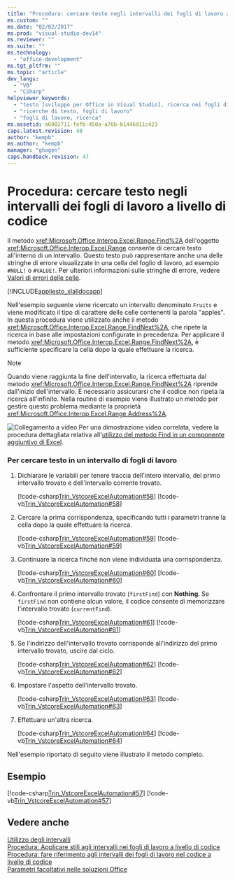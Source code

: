 ```yaml
---
title: "Procedura: cercare testo negli intervalli dei fogli di lavoro a livello di codice | Microsoft Docs"
ms.custom: ""
ms.date: "02/02/2017"
ms.prod: "visual-studio-dev14"
ms.reviewer: ""
ms.suite: ""
ms.technology: 
  - "office-development"
ms.tgt_pltfrm: ""
ms.topic: "article"
dev_langs: 
  - "VB"
  - "CSharp"
helpviewer_keywords: 
  - "testo [sviluppo per Office in Visual Studio], ricerca nei fogli di lavoro"
  - "ricerche di testo, fogli di lavoro"
  - "fogli di lavoro, ricerca"
ms.assetid: a6902711-fefb-450a-a76b-b1446d11c423
caps.latest.revision: 48
author: "kempb"
ms.author: "kempb"
manager: "ghogen"
caps.handback.revision: 47
---
```

# Procedura: cercare testo negli intervalli dei fogli di lavoro a livello di codice
  Il metodo <xref:Microsoft.Office.Interop.Excel.Range.Find%2A> dell'oggetto <xref:Microsoft.Office.Interop.Excel.Range> consente di cercare testo all'interno di un intervallo.  Questo testo può rappresentare anche una delle stringhe di errore visualizzate in una cella del foglio di lavoro, ad esempio `#NULL!` o `#VALUE!`.  Per ulteriori informazioni sulle stringhe di errore, vedere [Valori di errori delle celle](HV10038459).  
  
 [!INCLUDE[appliesto_xlalldocapp](../vsto/includes/appliesto-xlalldocapp-md.md)]  
  
 Nell'esempio seguente viene ricercato un intervallo denominato `Fruits` e viene modificato il tipo di carattere delle celle contenenti la parola "apples".  In questa procedura viene utilizzato anche il metodo <xref:Microsoft.Office.Interop.Excel.Range.FindNext%2A>, che ripete la ricerca in base alle impostazioni configurate in precedenza.  Per applicare il metodo <xref:Microsoft.Office.Interop.Excel.Range.FindNext%2A>, è sufficiente specificare la cella dopo la quale effettuare la ricerca.  
  
> [!NOTE]  
>  Quando viene raggiunta la fine dell'intervallo, la ricerca effettuata dal metodo <xref:Microsoft.Office.Interop.Excel.Range.FindNext%2A> riprende dall'inizio dell'intervallo.  È necessario assicurarsi che il codice non ripeta la ricerca all'infinito.  Nella routine di esempio viene illustrato un metodo per gestire questo problema mediante la proprietà <xref:Microsoft.Office.Interop.Excel.Range.Address%2A>.  
  
 ![Collegamento a video](../vsto/media/playvideo.png "Collegamento a video") Per una dimostrazione video correlata, vedere la procedura dettagliata relativa all'[utilizzo del metodo Find in un componente aggiuntivo di Excel](http://go.microsoft.com/fwlink/?LinkID=130294).  
  
### Per cercare testo in un intervallo di fogli di lavoro  
  
1.  Dichiarare le variabili per tenere traccia dell'intero intervallo, del primo intervallo trovato e dell'intervallo corrente trovato.  
  
     [!code-csharp[Trin_VstcoreExcelAutomation#58](../snippets/csharp/VS_Snippets_OfficeSP/Trin_VstcoreExcelAutomation/CS/Sheet1.cs#58)]
     [!code-vb[Trin_VstcoreExcelAutomation#58](../snippets/visualbasic/VS_Snippets_OfficeSP/Trin_VstcoreExcelAutomation/VB/Sheet1.vb#58)]  
  
2.  Cercare la prima corrispondenza, specificando tutti i parametri tranne la cella dopo la quale effettuare la ricerca.  
  
     [!code-csharp[Trin_VstcoreExcelAutomation#59](../snippets/csharp/VS_Snippets_OfficeSP/Trin_VstcoreExcelAutomation/CS/Sheet1.cs#59)]
     [!code-vb[Trin_VstcoreExcelAutomation#59](../snippets/visualbasic/VS_Snippets_OfficeSP/Trin_VstcoreExcelAutomation/VB/Sheet1.vb#59)]  
  
3.  Continuare la ricerca finché non viene individuata una corrispondenza.  
  
     [!code-csharp[Trin_VstcoreExcelAutomation#60](../snippets/csharp/VS_Snippets_OfficeSP/Trin_VstcoreExcelAutomation/CS/Sheet1.cs#60)]
     [!code-vb[Trin_VstcoreExcelAutomation#60](../snippets/visualbasic/VS_Snippets_OfficeSP/Trin_VstcoreExcelAutomation/VB/Sheet1.vb#60)]  
  
4.  Confrontare il primo intervallo trovato \(`firstFind`\) con **Nothing**.  Se `firstFind` non contiene alcun valore, il codice consente di memorizzare l'intervallo trovato \(`currentFind`\).  
  
     [!code-csharp[Trin_VstcoreExcelAutomation#61](../snippets/csharp/VS_Snippets_OfficeSP/Trin_VstcoreExcelAutomation/CS/Sheet1.cs#61)]
     [!code-vb[Trin_VstcoreExcelAutomation#61](../snippets/visualbasic/VS_Snippets_OfficeSP/Trin_VstcoreExcelAutomation/VB/Sheet1.vb#61)]  
  
5.  Se l'indirizzo dell'intervallo trovato corrisponde all'indirizzo del primo intervallo trovato, uscire dal ciclo.  
  
     [!code-csharp[Trin_VstcoreExcelAutomation#62](../snippets/csharp/VS_Snippets_OfficeSP/Trin_VstcoreExcelAutomation/CS/Sheet1.cs#62)]
     [!code-vb[Trin_VstcoreExcelAutomation#62](../snippets/visualbasic/VS_Snippets_OfficeSP/Trin_VstcoreExcelAutomation/VB/Sheet1.vb#62)]  
  
6.  Impostare l'aspetto dell'intervallo trovato.  
  
     [!code-csharp[Trin_VstcoreExcelAutomation#63](../snippets/csharp/VS_Snippets_OfficeSP/Trin_VstcoreExcelAutomation/CS/Sheet1.cs#63)]
     [!code-vb[Trin_VstcoreExcelAutomation#63](../snippets/visualbasic/VS_Snippets_OfficeSP/Trin_VstcoreExcelAutomation/VB/Sheet1.vb#63)]  
  
7.  Effettuare un'altra ricerca.  
  
     [!code-csharp[Trin_VstcoreExcelAutomation#64](../snippets/csharp/VS_Snippets_OfficeSP/Trin_VstcoreExcelAutomation/CS/Sheet1.cs#64)]
     [!code-vb[Trin_VstcoreExcelAutomation#64](../snippets/visualbasic/VS_Snippets_OfficeSP/Trin_VstcoreExcelAutomation/VB/Sheet1.vb#64)]  
  
 Nell'esempio riportato di seguito viene illustrato il metodo completo.  
  
## Esempio  
 [!code-csharp[Trin_VstcoreExcelAutomation#57](../snippets/csharp/VS_Snippets_OfficeSP/Trin_VstcoreExcelAutomation/CS/Sheet1.cs#57)]
 [!code-vb[Trin_VstcoreExcelAutomation#57](../snippets/visualbasic/VS_Snippets_OfficeSP/Trin_VstcoreExcelAutomation/VB/Sheet1.vb#57)]  
  
## Vedere anche  
 [Utilizzo degli intervalli](../vsto/working-with-ranges.md)   
 [Procedura: Applicare stili agli intervalli nei fogli di lavoro a livello di codice](../vsto/how-to-programmatically-apply-styles-to-ranges-in-workbooks.md)   
 [Procedura: fare riferimento agli intervalli dei fogli di lavoro nel codice a livello di codice](../vsto/how-to-programmatically-refer-to-worksheet-ranges-in-code.md)   
 [Parametri facoltativi nelle soluzioni Office](../vsto/optional-parameters-in-office-solutions.md)  
  
  